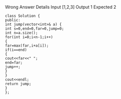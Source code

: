 Wrong Answer
Details
Input
[1,2,3]
Output
1
Expected
2
​
```
class Solution {
public:
int jump(vector<int>& a) {
int s=0,end=0,far=0,jump=0;
int n=a.size();
for(int i=0;i<n-1;i++)
{
far=max(far,i+a[i]);
if(i==end)
{
cout<<far<<" ";
end=far;
jump++;
}
}
cout<<endl;
return jump;
}
};
```
​
